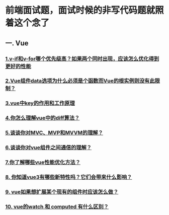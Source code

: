 # 前端面试题，面试时候的非写代码题就照着这个念了
## 一. Vue
### [1.v-if和v-for哪个优先级高？如果两个同时出现，应该怎么优化得到更好的性能](https://github.com/yunlovebo/FEinterview/issues/1) 
### [2.Vue组件data选项为什么必须是个函数而Vue的根实例则没有此限制？](https://github.com/yunlovebo/FEinterview/issues/2)
### [3.vue中key的作用和工作原理](https://github.com/yunlovebo/FEinterview/issues/3)
### [4.你怎么理解vue中的diff算法？](https://github.com/yunlovebo/FEinterview/issues/4)
### [5.谈谈你对MVC、MVP和MVVM的理解？](https://github.com/yunlovebo/FEinterview/issues/5)
### [6.谈谈你对vue组件之间通信的理解？](https://github.com/yunlovebo/FEinterview/issues/6)
### [7.你了解哪些vue性能优化方法？](https://github.com/yunlovebo/FEinterview/issues/7)
### [8. 你知道vue3有哪些新特性吗？它们会带来什么影响？](https://github.com/yunlovebo/FEinterview/issues/8)
### [9. vue如果想扩展某个现有的组件时应该怎么做？](https://github.com/yunlovebo/FEinterview/issues/9)
### [10. vue的watch 和 computed 有什么区别？](https://github.com/yunlovebo/FEinterview/issues/10)
